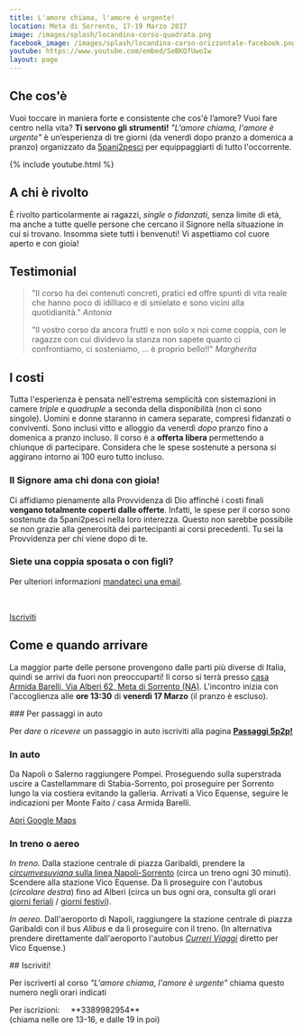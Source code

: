 ```yaml
---
title: L'amore chiama, l'amore è urgente!
location: Meta di Sorrento, 17-19 Marzo 2017
image: /images/splash/locandina-corso-quadrata.png
facebook_image: /images/splash/locandina-corso-orizzontale-facebook.png
youtube: https://www.youtube.com/embed/SeBKQfUwoIw
layout: page
---
```


<div id="che-cosa" class="light-section">
<div class="max-width margin-auto padding-2-side padding-2-bottom" markdown="1">

## Che cos'è

Vuoi toccare in maniera forte e consistente che cos'è l’amore? Vuoi fare centro nella vita? **Ti servono gli strumenti!** *"L'amore chiama, l'amore è urgente"* è un’esperienza di tre giorni (da venerdì dopo pranzo a domenica a pranzo) organizzato da [5pani2pesci](http://5p2p.it) per equippaggiarti di tutto l'occorrente.

{% include youtube.html %}

</div>
</div>

<div id="a-chi">
<div class="max-width margin-auto padding-2-side padding-2-bottom" markdown="1">

## A chi è rivolto

È rivolto particolarmente ai ragazzi, _single_ o _fidanzati_, senza limite di età, ma anche a tutte quelle persone che cercano il Signore nella situazione in cui si trovano. Insomma siete tutti i benvenuti! Vi aspettiamo col cuore aperto e con gioia!

<!-- **Hai ulteriori domande?** Prima di scrivere, visita [la pagina delle domande frequenti]()! -->

</div>
</div>


<div id="testimonial" class="light-section">
<div class="max-width margin-auto padding-2-side padding-2-bottom" markdown="1">

## Testimonial

<!-- Cosa dice chi ha già partecipato prima di te: -->

> "Il corso ha dei contenuti concreti, pratici ed offre spunti di vita reale che hanno poco di idilliaco e di smielato e sono vicini alla quotidianità." <cite>Antonia</cite>
>
> "Il vostro corso da ancora frutti e non solo x noi come coppia, con le ragazze con cui dividevo la stanza non sapete quanto ci confrontiamo, ci sosteniamo, ... è proprio bello!!" <cite>Margherita</cite>


</div>
</div>

<div id="costi">
<div class="max-width margin-auto padding-2-side padding-2-bottom" markdown="1">

## I costi

Tutta l'esperienza è pensata nell'estrema semplicità con sistemazioni in camere *triple* e *quadruple* a seconda della disponibilità (non ci sono singole). Uomini e donne staranno in camera separate, compresi fidanzati o conviventi. Sono inclusi vitto e alloggio da venerdì _dopo_ pranzo fino a domenica a pranzo incluso. Il corso è a **offerta libera** permettendo a chiunque di partecipare. Considera che le spese sostenute a persona si aggirano intorno ai 100 euro tutto incluso.

### Il Signore ama chi dona con gioia!

Ci affidiamo pienamente alla Provvidenza di Dio affinché i costi finali **vengano totalmente coperti dalle offerte**. Infatti, le spese per il corso sono sostenute da 5pani2pesci nella loro interezza. Questo non sarebbe possibile se non grazie alla generosità dei partecipanti ai corsi precedenti. Tu sei la Provvidenza per chi viene dopo di te.

### Siete una coppia sposata o con figli?

Per ulteriori informazioni [mandateci una email](mailto:iscrizioni@5p2p.it).

<div style="height: 2rem;"></div>
<a data-scroll href="#anchor"><span class="btn">Iscriviti</span></a>

</div>
</div>


<div id="come" class="light-section">
<div class="max-width margin-auto padding-2-side padding-2-bottom" markdown="1">


## Come e quando arrivare

La maggior parte delle persone provengono dalle parti più diverse di Italia, quindi se arrivi da fuori non preoccuparti! Il corso si terrà presso [casa Armida Barelli, Via  Alberi 62, Meta di Sorrento (NA)](https://www.facebook.com/casaarmidabarelli/). L'incontro inizia con l'accoglienza alle **ore 13:30** di **venerdì 17 Marzo** (il pranzo è escluso).




<div class="important message" markdown="1">
### <i class="fa fa-map-marker padding-1-right" aria-hidden="true"></i> Per passaggi in auto

Per *dare* o *ricevere* un passaggio in auto iscriviti alla pagina **[Passaggi 5p2p!](https://www.facebook.com/groups/1336150603061945)**
</div>


### <i class="fa fa-car padding-1-right" aria-hidden="true"></i> In auto

Da Napoli o Salerno raggiungere Pompei. Proseguendo sulla superstrada uscire a Castellammare di Stabia-Sorrento, poi proseguire per Sorrento lungo la via costiera evitando la galleria. Arrivati a Vico Equense, seguire le indicazioni per Monte Faito / casa Armida Barelli.

[Apri Google Maps](https://www.google.it/maps/place/Casa+Di+Spiritualita'+Armida+Barelli/@40.6378053,14.4149224,13.47z/data=!4m5!3m4!1s0x133b99012d6b0285:0x79254728b44c664d!8m2!3d40.6470276!4d14.4222407?hl=en)

### <i class="fa fa-plane padding-1-right" aria-hidden="true"></i> In treno o aereo

_In treno._ Dalla stazione centrale di piazza Garibaldi, prendere la [_circumvesuviana_ sulla linea Napoli-Sorrento](http://www.eavsrl.it) (circa un treno ogni 30 minuti). Scendere alla stazione Vico Equense. Da lì proseguire con l'autobus (_circolare destra_) fino ad Alberi (circa un bus ogni ora, consulta gli orari [giorni feriali](http://www.eavsrl.it/web/sites/default/files/eavbus/Vico%20Equense%20Periodo%20Invernale%20Feriale.pdf) / [giorni festivi](http://www.eavsrl.it/web/sites/default/files/eavbus/Vico%20Equense%20Periodo%20Invernale%20Domenica%20e%20Festivi.pdf)).

_In aereo._ Dall'aeroporto di Napoli, raggiungere la stazione centrale di piazza Garibaldi con il bus _Alibus_ e da lì proseguire con il treno. (In alternativa prendere direttamente dall'aeroporto l'autobus [_Curreri Viaggi_](http://www.curreriviaggi.it) diretto per Vico Equense.)

</div>
</div>


<div id="anchor" >
<div class="max-width margin-auto padding-2-side padding-2-bottom" markdown="1">
<div class="center"  markdown="1">
## Iscriviti!
</div>

Per iscriverti al corso *"L'amore chiama, l'amore è urgente"* chiama questo numero negli orari indicati

<div class="box light margin-auto" markdown="1">
Per iscrizioni: &nbsp; &nbsp; **3389982954** &nbsp;<br>
</div>
<div class="center small-text">(chiama nelle ore 13-16, e dalle 19 in poi)</div>


</div>
</div>
